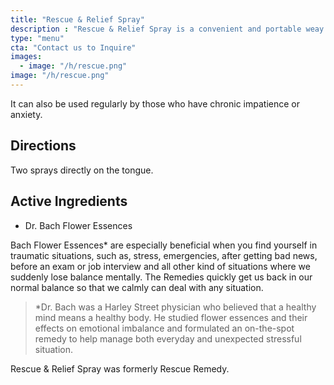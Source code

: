 ```yaml
---
title: "Rescue & Relief Spray"
description : "Rescue & Relief Spray is a convenient and portable weay to restore your inner calm. It uses Bach flower essences to help alleviate sudden anxiety and stress from hyteria or shock from accidents."
type: "menu"
cta: "Contact us to Inquire"
images:
  - image: "/h/rescue.png"
image: "/h/rescue.png"
---
```



It can also be used regularly by those who have chronic impatience or anxiety.


## Directions

Two sprays directly on the tongue.


## Active Ingredients

- Dr. Bach Flower Essences

Bach Flower Essences* are especially beneficial when you find yourself in traumatic situations, such as, stress, emergencies, after getting bad news, before an exam or job interview and all other kind of situations where we suddenly lose balance mentally. The Remedies quickly get us back in our normal balance so that we calmly can deal with any situation.

> *Dr. Bach was a Harley Street physician who believed that a healthy mind means a healthy body. He studied flower essences and their effects on emotional imbalance and formulated an on-the-spot remedy to help manage both everyday and unexpected stressful situation.


Rescue & Relief Spray was formerly Rescue Remedy. 


<!-- ## Impatience
For those who act and think quickly, and have no patience for what they see as the slowness of others. They often prefer to work alone. Teaches empathy and understanding of and patience with others. We’ve found it very fast-acting in alleviating an impatient attitude and lowering stress. -->

<!-- ## Ingredients

### Star of Bethlehem 

This is for trauma and shock, whether experienced recently or in the past. Teaches the ability to recover from traumas and to integrate them into the present life.

### Cherry Plum

This is for those who fear losing control of their thoughts and actions and doing things they know are bad for them or which they consider wrong. Teaches trust in one’s spontaneous wisdom and the courage to follow one’s path.

### Rock Rose

For situations in which one experiences panic or terror.

### Clematis

For those who find their lives unhappy and withdraw into fantasy worlds. They are ungrounded and indifferent to the details of everyday life. Teaches one to establish a bridge between the physical world and the world of ideas; may foster great creativity. Is also used to bring clarity and alertness to the present moment.
 -->
